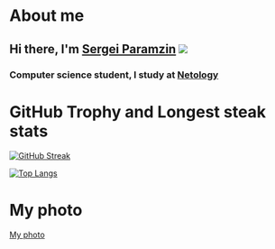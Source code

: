 # About me
## Hi there, I'm [Sergei Paramzin](https://github.com/nemoymoy/) ![](https://github.com/blackcater/blackcater/raw/main/images/Hi.gif) 
### Computer science student, I study at [Netology](https://netology.ru/)

# GitHub Trophy and Longest steak stats

[![GitHub Streak](https://github-readme-streak-stats.herokuapp.com/?user=nemoymoy)](https://git.io/streak-stats)

[![Top Langs](https://github-readme-stats.vercel.app/api/top-langs/?username=nemoymoy&layout=compact)](https://github.com/nemoymoy/github-readme-stats)

# My photo
[My photo](https://github.com/[nemoymoy]/[Git_Pages]/blob/[main]/my_photo.jpg?raw=true)


